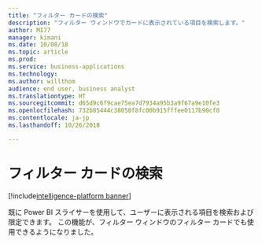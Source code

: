 ```yaml
---
title: "フィルター カードの検索"
description: "フィルター ウィンドウでカードに表示されている項目を検索します。"
author: MI77
manager: kimani
ms.date: 10/08/18
ms.topic: article
ms.prod: 
ms.service: business-applications
ms.technology: 
ms.author: willthom
audience: end user, business analyst
ms.translationtype: HT
ms.sourcegitcommit: d65d9c6f9cae75ea7d7934a95b3a9f67a9e10fe3
ms.openlocfilehash: 732b85444c38050f8fc00b915fffee0117b90cf0
ms.contentlocale: ja-jp
ms.lasthandoff: 10/26/2018

---
```


# <a name="search-in-filter-cards"></a>フィルター カードの検索

[!include[intelligence-platform banner](../../includes/intelligence-platform.md)]

既に Power BI スライサーを使用して、ユーザーに表示される項目を検索および限定できます。 この機能が、フィルター ウィンドウのフィルター カードでも使用できるようになりました。

<!--
### Who uses this feature
This feature is intended for end users and business analysts. 
## Status
### Development status
Complete
#### Target timeframe
October ‘18
-->

